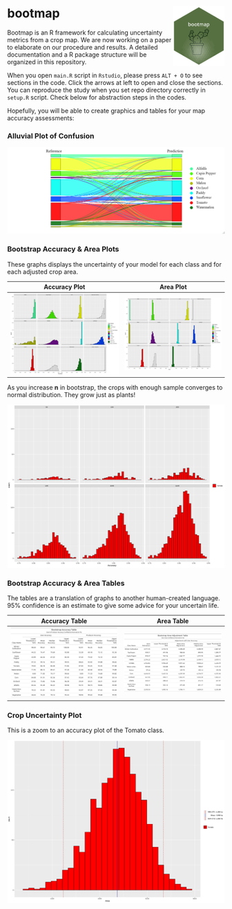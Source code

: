 # bootmap <a href='https://github.com/bkavlak/bootmap/blob/main/functions/bootmap-hexagon.R'><img src='visualizations/bootmap-15-hexagon.png' align="right" height="139" /></a>

Bootmap is an R framework for calculating uncertainty metrics from a crop map.
We are now working on a paper to elaborate on our procedure and results.
A detailed documentation and a R package structure will be organized in this repository.

When you open `main.R` script in `Rstudio`, please press `ALT + O` to see sections in the code.
Click the arrows at left to open and close the sections. 
You can reproduce the study when you set repo directory correctly in `setup.R` script.
Check below for abstraction steps in the codes.

Hopefully, you will be able to create graphics and tables for your map accuracy assessments:

### Alluvial Plot of Confusion
<div align="center"><img src="visualizations/bootmap_alluvialplot_testdata_allclasses.png"></div>


### Bootstrap Accuracy & Area Plots

These graphs displays the uncertainty of your model for each class and for each adjusted crop area.

Accuracy Plot              |  Area Plot
:-------------------------:|:-------------------------:
![](visualizations/bootmap_accuracyhistogram_rep1500_allclasses.png)  |  ![](visualizations/bootmap_areahistogram_rep1500_allclasses.png)


As you increase **n** in bootstrap, the crops with enough sample converges to normal distribution. They grow just as plants!
<div align="center"><img src="visualizations/bootmap_accuracyhistogram_differentreps_tomato.png"></div>

### Bootstrap Accuracy & Area Tables

The tables are a translation of graphs to another human-created language. 95% confidence is an estimate to give some advice for your uncertain life. 

Accuracy Table              |  Area Table
:-------------------------:|:-------------------------:
![](visualizations/bootmap_accuracytable_rep1500_allclasses.png)  |  ![](visualizations/bootmap_areatable_rep1500_allclasses.png)

### Crop Uncertainty Plot

This is a zoom to an accuracy plot of the Tomato class.

<div align="center"><img src="visualizations/bootmap_areahistogram_rep1500_Tomato.png"></div>
